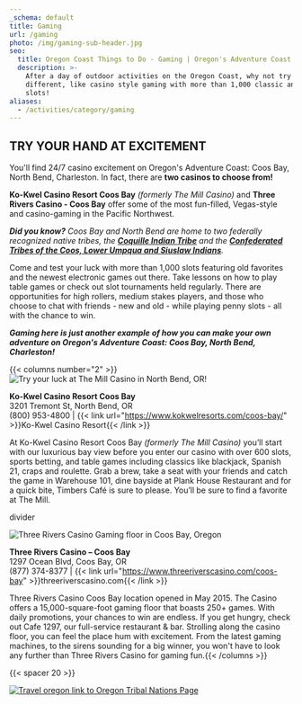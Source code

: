```yaml
---
_schema: default
title: Gaming
url: /gaming
photo: /img/gaming-sub-header.jpg
seo:
  title: Oregon Coast Things to Do - Gaming | Oregon's Adventure Coast
  description: >-
    After a day of outdoor activities on the Oregon Coast, why not try some
    different, like casino style gaming with more than 1,000 classic and new
    slots!
aliases:
  - /activities/category/gaming
---
```

## TRY YOUR HAND AT EXCITEMENT

You'll find 24/7 casino excitement on Oregon's Adventure Coast: Coos Bay, North Bend, Charleston. In fact, there are **two casinos to choose from!**

**Ko-Kwel Casino Resort Coos Bay** *(formerly The Mill Casino)* and **Three Rivers Casino - Coos Bay** offer some of the most fun-filled, Vegas-style and casino-gaming in the Pacific Northwest.

***Did you know?*** *Coos Bay and North Bend are home to two federally recognized native tribes, the* [***Coquille Indian Tribe***](/tribal-heritage-coquilles/) *and the* [***Confederated Tribes of the Coos, Lower Umpqua and Siuslaw Indians***](/tribal-heritage-confederated/)*.*

Come and test your luck with more than 1,000 slots featuring old favorites and the newest electronic games out there. Take lessons on how to play table games or check out slot tournaments held regularly. There are opportunities for high rollers, medium stakes players, and those who choose to chat with friends - new and old - while playing penny slots - all with the chance to win.

***Gaming here is just another example of how you can make your own adventure on Oregon's Adventure Coast: Coos Bay, North Bend, Charleston!***

{{< columns number="2" >}}![Try your luck at The Mill Casino in North Bend, OR!](/img/mill-casino-web.jpeg)

**Ko-Kwel Casino Resort Coos Bay**<br> 3201 Tremont St, North Bend, OR<br> (800) 953-4800 \| {{< link url="https://www.kokwelresorts.com/coos-bay/" >}}Ko-Kwel Casino Resort{{< /link >}}

At Ko-Kwel Casino Resort Coos Bay *(formerly The Mill Casino)* you’ll start with our luxurious bay view before you enter our casino with over 600 slots, sports betting, and table games including classics like blackjack, Spanish 21, craps and roulette. Grab a brew, take a seat with your friends and catch the game in Warehouse 101, dine bayside at Plank House Restaurant and for a quick bite, Timbers Café is sure to please. You’ll be sure to find a favorite at The Mill.

divider

![Three Rivers Casino Gaming floor in Coos Bay, Oregon](/img/three-rivers-casino-column-header.jpg)

**Three Rivers Casino – Coos Bay**<br> 1297 Ocean Blvd, Coos Bay, OR<br> (877) 374-8377 \| {{< link url="https://www.threeriverscasino.com/coos-bay" >}}threeriverscasino.com{{< /link >}}

Three Rivers Casino Coos Bay location opened in May 2015. The Casino offers a 15,000-square-foot gaming floor that boasts 250+ games. With daily promotions, your chances to win are endless. If you get hungry, check out Cafe 1297, our full-service restaurant & bar. Strolling along the casino floor, you can feel the place hum with excitement. From the latest gaming machines, to the sirens sounding for a big winner, you won't have to look any further than Three Rivers Casino for gaming fun.{{< /columns >}}

{{< spacer 20 >}}

[![Travel oregon link to Oregon Tribal Nations Page](/img/traveloregon-indianbutton-695x125.jpg)](https://traveloregon.com/places-to-go/tribal-nations)